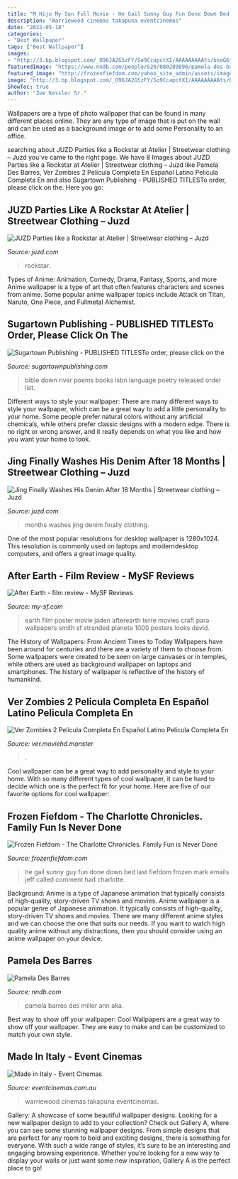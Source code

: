 ```yaml
---
title: "M Hijo My Son Full Movie - He Gail Sunny Guy Fun Done Down Bed Last Fiefdom Frozen Mark Emails Jeff Called Comment Had Charlotte"
description: "Warriewood cinemas takapuna eventcinemas"
date: "2022-05-18"
categories:
- "Best Wallpaper"
tags: ["Best Wallpaper"]
images:
- "http://3.bp.blogspot.com/_O96JA2G5zFY/So9CcapctXI/AAAAAAAAAts/bsoG6j-YPKA/s400/DSC_0469.jpg"
featuredImage: "https://www.nndb.com/people/520/000209890/pamela-des-barres.jpg"
featured_image: "http://frozenfiefdom.com/yahoo_site_admin/assets/images/email_Gail_Hat_and_shades.293121048_std.jpg"
image: "http://3.bp.blogspot.com/_O96JA2G5zFY/So9CcapctXI/AAAAAAAAAts/bsoG6j-YPKA/s400/DSC_0469.jpg"
ShowToc: true
author: "Zoe Kessler Sr."
---
```





Wallpapers are a type of photo wallpaper that can be found in many different places online. They are any type of image that is put on the wall and can be used as a background image or to add some Personality to an office.

	

		
searching about JUZD Parties like a Rockstar at Atelier | Streetwear clothing – Juzd you've came to the right page. We have 8 Images about JUZD Parties like a Rockstar at Atelier | Streetwear clothing – Juzd like Pamela Des Barres, Ver Zombies 2 Pelicula Completa En Español Latino Pelicula Completa En and also Sugartown Publishing - PUBLISHED TITLESTo order, please click on the. Here you go:
		
    
## JUZD Parties Like A Rockstar At Atelier | Streetwear Clothing – Juzd

<img loading=lazy src="http://3.bp.blogspot.com/_O96JA2G5zFY/So9CcapctXI/AAAAAAAAAts/bsoG6j-YPKA/s400/DSC_0469.jpg" onerror="this.onerror=null;this.src='https://tse4.mm.bing.net/th?id=OIP.AKUmTW1WTYDFAUm6WA4XJwAAAA&amp;pid=15.1';" alt="JUZD Parties like a Rockstar at Atelier | Streetwear clothing – Juzd">

_Source: juzd.com_

>rockstar. 

	

Types of Anime: Animation, Comedy, Drama, Fantasy, Sports, and more
Anime wallpaper is a type of art that often features characters and scenes from anime. Some popular anime wallpaper topics include Attack on Titan, Naruto, One Piece, and Fullmetal Alchemist.

    
## Sugartown Publishing - PUBLISHED TITLESTo Order, Please Click On The

<img loading=lazy src="http://www.sugartownpublishing.com/yahoo_site_admin/assets/images/Same_River_Twice_large.14784824_std.jpg" onerror="this.onerror=null;this.src='https://tse1.mm.bing.net/th?id=OIP.uAzDvsvMPpZlVyzVVM76QwHaLI&amp;pid=15.1';" alt="Sugartown Publishing - PUBLISHED TITLESTo order, please click on the">

_Source: sugartownpublishing.com_

>bible down river poems books isbn language poetry released order list. 

	

Different ways to style your wallpaper:
There are many different ways to style your wallpaper, which can be a great way to add a little personality to your home. Some people prefer natural colors without any artificial chemicals, while others prefer classic designs with a modern edge. There is no right or wrong answer, and it really depends on what you like and how you want your home to look.

    
## Jing Finally Washes His Denim After 18 Months | Streetwear Clothing – Juzd

<img loading=lazy src="http://3.bp.blogspot.com/_k8ZSlgZUqmE/S0-WClPrhqI/AAAAAAAAAD8/WbfpP6MZQ2c/s400/6.JPG" onerror="this.onerror=null;this.src='https://tse3.mm.bing.net/th?id=OIP.AEPTytKx89RFzwFjRA0rZgAAAA&amp;pid=15.1';" alt="Jing Finally Washes His Denim After 18 Months | Streetwear clothing – Juzd">

_Source: juzd.com_

>months washes jing denim finally clothing. 

	

One of the most popular resolutions for desktop wallpaper is 1280x1024. This resolution is commonly used on laptops and moderndesktop computers, and offers a great image quality.

    
## After Earth - Film Review - MySF Reviews

<img loading=lazy src="http://www.my-sf.com/wp-content/uploads/2013/06/After-Earth-film-poster.jpg" onerror="this.onerror=null;this.src='https://tse4.mm.bing.net/th?id=OIP.eSoYIAT2jf_cMFMonOiiWwHaKj&amp;pid=15.1';" alt="After Earth - film review - MySF Reviews">

_Source: my-sf.com_

>earth film poster movie jaden afterearth terre movies craft para wallpapers smith sf stranded planete 1000 posters looks david. 

	

The History of Wallpapers: From Ancient Times to Today
Wallpapers have been around for centuries and there are a variety of them to choose from. Some wallpapers were created to be seen on large canvases or in temples, while others are used as background wallpaper on laptops and smartphones. The history of wallpaper is reflective of the history of humankind.

    
## Ver Zombies 2 Pelicula Completa En Español Latino Pelicula Completa En

<img loading=lazy src="http://image.tmdb.org/t/p/w1280/aJK3XZGn7TaCnb1wbHBgCfXOxnc.jpg" onerror="this.onerror=null;this.src='https://tse1.mm.bing.net/th?id=OIP.nWRZY6xx95r8YYK1qi-ODgHaEK&amp;pid=15.1';" alt="Ver Zombies 2 Pelicula Completa En Español Latino Pelicula Completa En">

_Source: ver.moviehd.monster_

>. 

	

Cool wallpaper can be a great way to add personality and style to your home. With so many different types of cool wallpaper, it can be hard to decide which one is the perfect fit for your home. Here are five of our favorite options for cool wallpaper: 

    
## Frozen Fiefdom - The Charlotte Chronicles. Family Fun Is Never Done

<img loading=lazy src="http://frozenfiefdom.com/yahoo_site_admin/assets/images/email_Gail_Hat_and_shades.293121048_std.jpg" onerror="this.onerror=null;this.src='https://tse1.mm.bing.net/th?id=OIP.pxY7OPT0jg4Hyn3Dh4OjrgHaFA&amp;pid=15.1';" alt="Frozen Fiefdom - The Charlotte Chronicles. Family Fun is Never Done">

_Source: frozenfiefdom.com_

>he gail sunny guy fun done down bed last fiefdom frozen mark emails jeff called comment had charlotte. 

	

Background: Anime is a type of Japanese animation that typically consists of high-quality, story-driven TV shows and movies.
Anime wallpaper is a popular genre of Japanese animation. It typically consists of high-quality, story-driven TV shows and movies. There are many different anime styles and we can choose the one that suits our needs. If you want to watch high quality anime without any distractions, then you should consider using an anime wallpaper on your device.

    
## Pamela Des Barres

<img loading=lazy src="https://www.nndb.com/people/520/000209890/pamela-des-barres.jpg" onerror="this.onerror=null;this.src='https://tse4.mm.bing.net/th?id=OIP.4sXdWJfo55ZfV-ADQvsQ_gAAAA&amp;pid=15.1';" alt="Pamela Des Barres">

_Source: nndb.com_

>pamela barres des miller ann aka. 

	

Best way to show off your wallpaper:
Cool Wallpapers are a great way to show off your wallpaper. They are easy to make and can be customized to match your own style.

    
## Made In Italy - Event Cinemas

<img loading=lazy src="https://cdn.eventcinemas.com.au/cdn/resources/movies/15227/images/largeposter.jpg" onerror="this.onerror=null;this.src='https://tse2.mm.bing.net/th?id=OIP.Jb0xPRysV2dnwiIIVWKaxgAAAA&amp;pid=15.1';" alt="Made in Italy - Event Cinemas">

_Source: eventcinemas.com.au_

>warriewood cinemas takapuna eventcinemas. 

	

Gallery: A showcase of some beautiful wallpaper designs.
Looking for a new wallpaper design to add to your collection? Check out Gallery A, where you can see some stunning wallpaper designs. From simple designs that are perfect for any room to bold and exciting designs, there is something for everyone. With such a wide range of styles, it’s sure to be an interesting and engaging browsing experience. Whether you’re looking for a new way to display your walls or just want some new inspiration, Gallery A is the perfect place to go!





	
	
